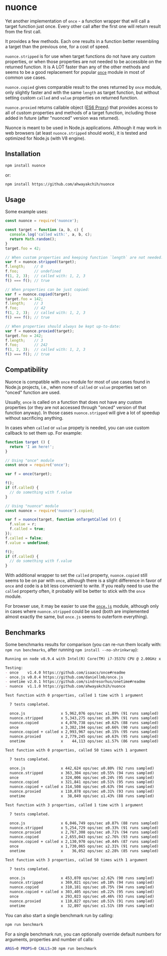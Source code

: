 nuonce
======

Yet another implementation of `once` - a function wrapper that will call a target function just once. Every other call after the first one will return result from the first call.

It provides a few methods. Each one results in a function better resembling a target than the previous one, for a cost of speed.

`nuonce.stripped` is for use when target functions do not have any custom properties, or when those properties are not needed to be accessible on the returned function. It is A LOT faster than any of the other methods and seems to be a good replacement for popular [`once`](https://github.com/isaacs/once) module in most of common use cases.

`nuonce.copied` gives comparable result to the ones returned by `once` module, only slightly faster and with the same `length` as target function, but without setting custom `called` and `value` properties on returned function.

`nuonce.proxied` returns callable object ([ES6 Proxy](https://developer.mozilla.org/en/docs/Web/JavaScript/Reference/Global_Objects/Proxy)) that provides access to all of custom properties and methods of a target function, including those added in future (after "nuonced" version was returned).

Nuonce is meant to be used in Node.js applications. Although it may work in web browsers (at least `nuonce.stripped` should work), it is tested and optimized for Node.js (with V8 engine).


## Installation

```sh
npm install nuonce
```

or:

```sh
npm install https://github.com/ahwayakchih/nuonce
```


## Usage

Some example uses:

```js
const nuonce = require('nuonce');

const target = function (a, b, c) {
  console.log('called with:', a, b, c);
  return Math.random();
}
target.foo = 42;

// When custom properties and keeping function `length` are not needed:
var f = nuonce.stripped(target);
f.length;    // 0
f.foo;       // undefined
f(1, 2, 3);  // called with: 1, 2, 3
f() === f(); // true

// When properties can be just copied:
var f = nuonce.copied(target);
target.foo = 142;
f.length;    // 3
f.foo;       // 42
f(1, 2, 3);  // called with: 1, 2, 3
f() === f(); // true

// When properties should always be kept up-to-date:
var f = nuonce.proxied(target);
target.foo = 242;
f.length;    // 3
f.foo;       // 242
f(1, 2, 3);  // called with: 1, 2, 3
f() === f(); // true
```


## Compatibility

Nuonce is compatible with `once` module for most of use cases found in Node.js projects, i.e., when none of `called` or `value` properties set on "onced" function are used.

Usually, `once` is called on a function that does not have any custom properties (or they are not accessed through "onced" version of that function anyway). In those cases `nuonce.stripped` will give a lot of speedup without sacrificing anything.

In cases when `called` or `value` propety is needed, you can use custom callback to set them up. For example:

```js
function target () {
  return 'I am here!';
}

// Using "once" module
const once = require('once');

var f = once(target);

f();
if (f.called) {
  // do something with f.value
}

// Using "nuonce" module
const nuonce = require('nuonce').copied;

var f = nuonce(target, function onTargetCalled (r) {
  f.value = r;
  f.called = true;
});
f.called = false;
f.value = undefined;

f();
if (f.called) {
  // do something with f.value
}
```

With additional wrapper to set the `called` property, `nuonce.copied` still seems to be on par with `once`, although there is a slight difference in favor of `once` and code is a bit less convenient to write. If you really need to use the `called` property often, it probably will be better to stick with the `once` module.

For browser use, it may be easier to use the [`once.js`](https://github.com/daniellmb/once.js) module, although only in cases where `nuonce.stripped` could be used (both are implemented almost exactly the same, but `once.js` seems to outerform everything).


## Benchmarks

Some benchmarks results for comparison (you can re-run them locally with: `npm run benchmarks`, after running `npm install --no-shrinkwrap`):

```markdown
Running on node v8.9.4 with Intel(R) Core(TM) i7-3537U CPU @ 2.00GHz x 4

Testing:
- once    v1.4.0 https://github.com/isaacs/once#readme           
- once.js v0.0.4 https://github.com/daniellmb/once.js            
- onetime v2.0.1 https://github.com/sindresorhus/onetime#readme  
- nuonce  v1.1.0 https://github.com/ahwayakchih/nuonce           

Test function with 0 properties, called 1 time with 1 argument

  7 tests completed.

  once.js                x 5,962,076 ops/sec ±1.89% (91 runs sampled)
  nuonce.stripped        x 5,343,275 ops/sec ±0.30% (91 runs sampled)
  nuonce.copied          x 4,070,738 ops/sec ±0.62% (88 runs sampled)
  once                   x 3,382,194 ops/sec ±0.66% (90 runs sampled)
  nuonce.copied + called x 2,993,967 ops/sec ±0.15% (95 runs sampled)
  nuonce.proxied         x 2,779,245 ops/sec ±0.63% (95 runs sampled)
  onetime                x    44,113 ops/sec ±1.57% (86 runs sampled)

Test function with 0 properties, called 50 times with 1 argument

  7 tests completed.

  once.js                x 442,624 ops/sec ±0.80% (92 runs sampled)
  nuonce.stripped        x 363,304 ops/sec ±0.55% (94 runs sampled)
  once                   x 324,006 ops/sec ±0.24% (95 runs sampled)
  nuonce.copied          x 321,841 ops/sec ±0.51% (95 runs sampled)
  nuonce.copied + called x 314,508 ops/sec ±0.63% (94 runs sampled)
  nuonce.proxied         x 110,878 ops/sec ±0.31% (93 runs sampled)
  onetime                x  38,049 ops/sec ±1.43% (88 runs sampled)

Test function with 3 properties, called 1 time with 1 argument

  7 tests completed.

  once.js                x 6,046,749 ops/sec ±0.87% (88 runs sampled)
  nuonce.stripped        x 5,254,729 ops/sec ±0.33% (91 runs sampled)
  nuonce.proxied         x 2,767,308 ops/sec ±0.71% (94 runs sampled)
  nuonce.copied          x 2,655,043 ops/sec ±2.76% (93 runs sampled)
  nuonce.copied + called x 2,130,970 ops/sec ±0.44% (87 runs sampled)
  once                   x 1,730,065 ops/sec ±2.31% (91 runs sampled)
  onetime                x    36,052 ops/sec ±2.28% (85 runs sampled)

Test function with 3 properties, called 50 times with 1 argument

  7 tests completed.

  once.js                x 453,070 ops/sec ±2.62% (90 runs sampled)
  nuonce.stripped        x 369,021 ops/sec ±0.18% (94 runs sampled)
  nuonce.copied          x 310,181 ops/sec ±0.75% (94 runs sampled)
  nuonce.copied + called x 303,405 ops/sec ±0.22% (95 runs sampled)
  once                   x 293,023 ops/sec ±0.46% (93 runs sampled)
  nuonce.proxied         x 110,827 ops/sec ±0.51% (91 runs sampled)
  onetime                x  32,897 ops/sec ±1.51% (89 runs sampled)
```

You can also start a single benchmark run by calling:

```sh
npm run benchmark
```

For a single benchmark run, you can optionally override default numbers for arguments, properties and number of calls:

```sh
ARGS=0 PROPS=0 CALLS=30 npm run benchmark
```
